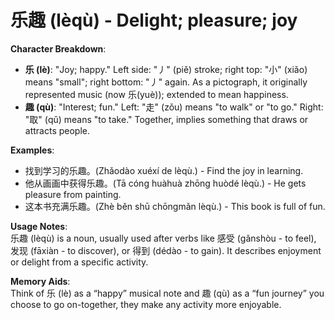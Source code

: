 # **乐趣 (lèqù) - Delight; pleasure; joy**

**Character Breakdown**:  
- **乐 (lè)**: "Joy; happy." Left side: "丿" (piě) stroke; right top: "小" (xiǎo) means "small"; right bottom: "丿" again. As a pictograph, it originally represented music (now 乐(yuè)); extended to mean happiness.  
- **趣 (qù)**: "Interest; fun." Left: "走" (zǒu) means "to walk" or "to go." Right: "取" (qǔ) means "to take." Together, implies something that draws or attracts people.

**Examples**:  
- 找到学习的乐趣。(Zhǎodào xuéxí de lèqù.) - Find the joy in learning.  
- 他从画画中获得乐趣。(Tā cóng huàhuà zhōng huòdé lèqù.) - He gets pleasure from painting.  
- 这本书充满乐趣。(Zhè běn shū chōngmǎn lèqù.) - This book is full of fun.

**Usage Notes**:  
乐趣 (lèqù) is a noun, usually used after verbs like 感受 (gǎnshòu - to feel), 发现 (fāxiàn - to discover), or 得到 (dédào - to gain). It describes enjoyment or delight from a specific activity.

**Memory Aids**:  
Think of 乐 (lè) as a “happy” musical note and 趣 (qù) as a “fun journey” you choose to go on-together, they make any activity more enjoyable.